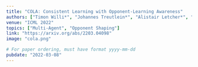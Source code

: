 ```yaml
---
title: "COLA: Consistent Learning with Opponent-Learning Awareness"
authors: ["Timon Willi*", "Johannes Treutlein*", "Alistair Letcher*", "Jakob Foerster"]
venue: "ICML 2022"
topics: ["Multi-Agent", "Opponent Shaping"]
link: "https://arxiv.org/abs/2203.04098"
image: "cola.png"

# For paper ordering, must have format yyyy-mm-dd
pubdate: "2022-03-08"
---
```

